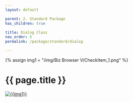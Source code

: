 ```yaml
---
layout: default

parent: 2. Standard Package
has_children: true

title: Dialog Class
nav_order: 5
permalink: /package/standard/dialog

---
```

{% assign img1 = "/img/Biz Browser V/CheckItem_1.png" %}

# {{ page.title }}

<a href="{{ img1 }}" target="_blank"> <img src="{{ img1 }}" alt="{{img1}}"></a>